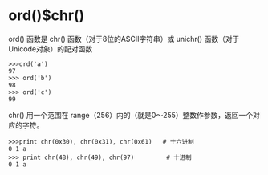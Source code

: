 # ord\(\)$chr\(\)

ord\(\) 函数是 chr\(\) 函数（对于8位的ASCII字符串）或 unichr\(\) 函数（对于Unicode对象）的配对函数

```text
>>>ord('a')
97
>>> ord('b')
98
>>> ord('c')
99
```

chr\(\) 用一个范围在 range（256）内的（就是0～255）整数作参数，返回一个对应的字符。

```text
>>>print chr(0x30), chr(0x31), chr(0x61)   # 十六进制
0 1 a
>>> print chr(48), chr(49), chr(97)         # 十进制
0 1 a
```

